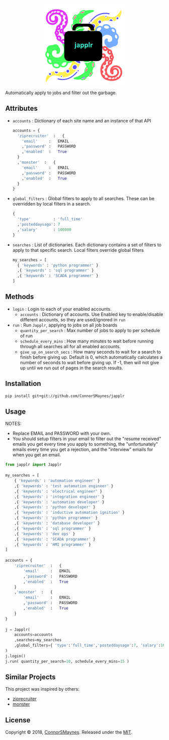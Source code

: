 

<p align="center">
<img src="https://github.com/ConnorSMaynes/japplr/blob/master/japplr/logo.png" alt="Japplr Auto Job Applier">
</p>

Automatically apply to jobs and filter out the garbage.

## Attributes

- `accounts` : Dictionary of each site name and an instance of that API
    ```python
    accounts = {
      'ziprecruiter'  :   {
        'email'     :   EMAIL
        ,'password' :   PASSWORD
        ,'enabled'  :   True
      }
      ,'monster'  :   {
        'email'     :   EMAIL
        ,'password' :   PASSWORD
        ,'enabled'  :   True
      }
    }
    ```
- `global_filters` : Global filters to apply to all searches. These can be overridden by local filters in a search.
  ```python
  { 
    'type'          : 'full_time'
    ,'posteddaysago': 7
    ,'salary'       : 100000
  }  
  ```
- `searches` : List of dictionaries. Each dictionary contains a set of filters to apply to that specific search. Local filters override global filters
  ```python
  my_searches = [
    { 'keywords' : 'python programmer' }
    ,{ 'keywords' : 'sql programmer' }
    ,{ 'keywords' : 'SCADA programmer' }
  ]
  ```
  
## Methods

- `login` : Login to each of your enabled accounts.
  - `accounts` : Dictionary of accounts. Use Enabled key to enable/disable different accounts, so they are used/ignored in `run`
- `run` : Run `Japplr`, applying to jobs on all job boards
  - `quantity_per_search` : Max number of jobs to apply to per schedule of run
  - `schedule_every_mins` : How many minutes to wait before running through all searches all for all enabled accounts.
  - `give_up_on_search_secs` : How many seconds to wait for a search to finish before giving up. Default is 0, which automatically calculates a number of seconds to wait before giving up. If -1, then will not give up until we run out of pages in the search results.

## Installation

```bash
pip install git+git://github.com/ConnorSMaynes/japplr
```

## Usage

NOTES: 
- Replace EMAIL and PASSWORD with your own.
- You should setup filters in your email to filter out the "resume received" emails you get every time you apply to something, the "unfortunately" emails every time you get a rejection, and the "interview" emails for when you get an email.

```python
from japplr import Japplr

my_searches = [
	{ 'keywords' : 'automation engineer' }
	,{ 'keywords' : 'test automation engineer' }
	,{ 'keywords' : 'electrical engineer' }
	,{ 'keywords' : 'integration engineer' }
	,{ 'keywords' : 'automation developer' }
	,{ 'keywords' : 'python developer' }
	,{ 'keywords' : 'inductive automation ignition' }
	,{ 'keywords' : 'python programmer' }
	,{ 'keywords' : 'database developer' }
	,{ 'keywords' : 'sql programmer' }
	,{ 'keywords' : 'dev ops' }
	,{ 'keywords' : 'SCADA programmer' }
	,{ 'keywords' : 'HMI programmer' }
]

accounts = {
	'ziprecruiter'  :   {
		'email'     :   EMAIL
		,'password' :   PASSWORD
		,'enabled'  :   True
	}
	,'monster'  :   {
		'email'     :   EMAIL
		,'password' :   PASSWORD
		,'enabled'  :   True
	}
}

j = Japplr(
    accounts=accounts
    ,searches=my_searches
    ,global_filters={ 'type':'full_time','posteddaysago':7, 'salary':100000 }
)
j.login()
j.run( quantity_per_search=10, schedule_every_mins=15 )
```

## Similar Projects

This project was inspired by others:
- [ziprecruiter](https://github.com/ConnorSMaynes/ziprecruiter)
- [monster](https://github.com/ConnorSMaynes/monster)

## License

Copyright © 2018, [ConnorSMaynes](https://github.com/ConnorSMaynes). Released under the [MIT](https://github.com/ConnorSMaynes/japplr/blob/master/LICENSE.txt).
